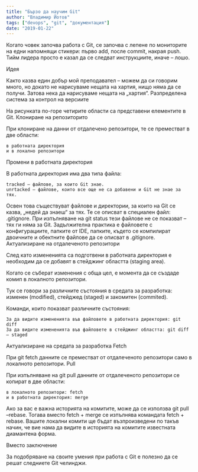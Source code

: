 ```yaml
---
title: "Бързо да научим Git"
author: "Владимир Йотов"
tags: ["devops", "git", "документация"]
date: "2019-01-22"
---
```


Когато човек започва работа с Git, се започва с лепене по мониторите на едни напомнящи стикери: първо add, после commit, накрая push. Тийм лидера просто е казал да се следват инструкциите, иначе – лошо.

Идея

Както казва един добър мой преподавател – можем да си говорим много, но докато не нарисуваме нещата на хартия, нищо няма да се получи. Затова нека да нарисуваме нещата на „хартия“.
Разпределена система за контрол на версиите

На рисунката по-горе четирите области са представени елементите в Git.
Клониране на репозиторито

При клониране на данни от отдалечено репозитори, те се преместват в две области:

    в работната директория
    и в локално репозитори

Промени в работната директория

В работната директория има два типа файла:

    tracked – файлове, за които Git знае.
    unrtacked – файлове, които все още не са добавени и Git не знае за тях.

Освен това съществуват файлове и директории, за които на Git се казва, „недей да знаеш“ за тях. Те се описват в специален файл: .gitignore. При изпълняване на git status тези файлове не се показват – тях ги няма за Git. Задължителна практика е файловете с конфигурациите, папките от IDE, папките, където се компилират двоичните и обектните файлове да се описват в .gitignore.
Актуализиране на отдалеченото репозитори

След като измененията са подготвени в работната директория е необходим да се добавят в стейджинг областта (staging area).

Когато се съберат изменения с обща цел, е момента да се създаде комип в локалното репозитори.

Тук се говори за различните състояния в средата за разработка: изменен (modified), стейджед (staged) и закомитен (commited).

Команди, които показват различните състояния:

    За да видите измененията във файловете в работната директория: git diff
    За да видите измененията във файловете в стейджинг областта: git diff – staged

Актуализиране на средата за разработка
Fetch

При git fetch данните се преместват от отдалеченото репозитори само в локалното репозитори.
Pull

При изпълняване на git pull данните от отдалеченото репозитори се копират в две области:

    в локалното репозитори: fetch
    и в работната директория: merge

Ако за вас е важна историята на комитите, може да се използва git pull –rebase. Тогава вместо fetch + merge се изпълнява командата fetch + rebase. Вашите локални комити ще бъдат възпроизведени по такъв начин, че вие нама да видите в историята на комитите известната диамантена форма.

 

Вместо заключение

За подобряване на своите умения при работа с Git е полезно да се решат следниете Git челинджи.